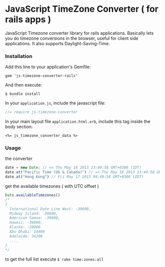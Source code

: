 JavaScript TimeZone Converter ( for rails apps )
===========================

JavaScript Timezone converter library for rails applications.
Basically lets you do timezone conversions in the browser, useful for client side applications.
It also supports Daylight-Saving-Time.

### Installation 
Add this line to your application's Gemfile:
```
gem 'js-timezone-converter-rails'
```

And then execute:
```
$ bundle install
```

In your `application.js`, include the javascript file:
```javascript
//= require js-timezone-converter
```

In your main layout file `application.html.erb`, include this tag inside the body section:
```erb
<%= js_timezone_converter_data %>
```

### Usage

the converter 
```javascript
date = new Date; // => Thu May 16 2013 23:49:58 GMT+0300 (IDT)
date.at("Pacific Time (US & Canada)") // => Thu May 16 2013 13:49:58 GMT+0300 (IDT)
date.at("Hong Kong") // Fri May 17 2013 04:49:58 GMT+0300 (IDT)
```

get the available timezones ( with UTC offset )
```javascript
Date.availableTimezones() 
/*
{
  International Date Line West: -39600,
  Midway Island: -39600,
  American Samoa: -39600,
  Hawaii: -36000,
  Alaska: -28800
  Abu Dhabi: 14400
  Adelaide: 34200
  ....
}
*/
```
to get the full list execute 
`$ rake time:zones:all`